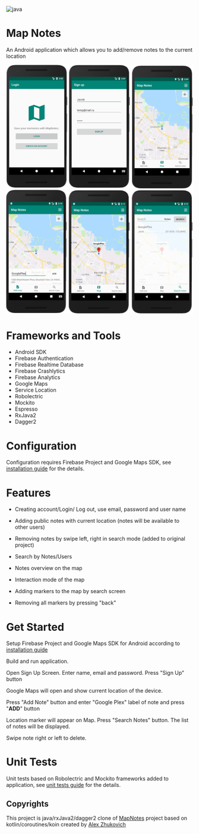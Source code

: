 ![java](https://img.shields.io/badge/code-java-blue) 

# Map Notes

An Android application which allows you to add/remove notes to the current location 

<img src="doc/images/screen_020.png" alt="drawing" width="800"/> 


<img src="doc/images/screen_021.png" alt="drawing" width="800"/> 



# Frameworks and Tools

* Android SDK
* Firebase Authentication
* Firebase Realtime Database
* Firebase Crashlytics
* Firebase Analytics
* Google Maps
* Service Location
* Robolectric
* Mockito
* Espresso
* RxJava2 
* Dagger2





# Configuration
Configuration requires Firebase Project and Google Maps SDK, see [installation guide](doc/installation_guide.md) for the details.





# Features
* Creating account/Login/ Log out, use email, password and user name

* Adding public notes with current location (notes will be available to other users)

* Removing notes by swipe left, right in search mode (added to original project)

* Search by Notes/Users

* Notes overview on the map

* Interaction mode of the map

* Adding markers to the map by search screen

* Removing all markers by pressing "back"

  



# Get Started

Setup Firebase Project and Google Maps SDK for Android according to [installation guide](doc/installation_guide)

Build and run application. 

Open Sign Up Screen. Enter name, email and password. Press "Sign Up" button

Google Maps will open and show current location of the device.

Press "Add Note" button and enter "Google Plex" label of note and press "**ADD**" button

Location marker will appear on Map. Press "Search Notes" button. The list of notes will be displayed.

Swipe note right or left to delete.





# Unit Tests
Unit tests based on Robolectric and Mockito frameworks added to application, see [unit tests guide](doc/unit_tests_guide.md) for the details.





## Copyrights

This project is java/rxJava2/dagger2 clone of [MapNotes](https://github.com/AlexZhukovich/MapNotes) project based on kotlin/coroutines/koin created by [Alex Zhukovich](https://github.com/AlexZhukovich/)

